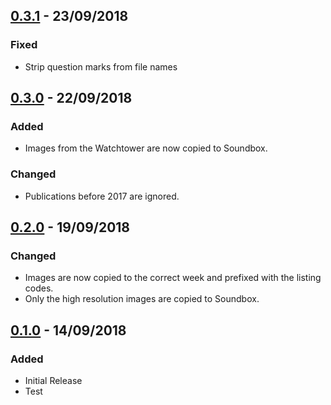 ## [0.3.1](https://github.com/Caltor/JWMediaCopier/commit/50ce39e7288cd1ad71f62665989bb758cad04b40#diff-292361dd1bfef1fee5f213c2a4e619ed) - 23/09/2018
### Fixed
* Strip question marks from file names

## [0.3.0](https://github.com/Caltor/JWMediaCopier/commit/665d39e03ef329cf8c723e0637b7cfcb611f28c3) - 22/09/2018
### Added
* Images from the Watchtower are now copied to Soundbox.
### Changed
* Publications before 2017 are ignored.

## [0.2.0](https://github.com/Caltor/JWMediaCopier/commit/95cb3e48f44e3b7a453827e290f6ee0bf4a5ab32) - 19/09/2018
### Changed
* Images are now copied to the correct week and prefixed with the listing codes.
* Only the high resolution images are copied to Soundbox.

## [0.1.0](https://github.com/Caltor/JWMediaCopier/commit/d00ea122b72688be0199a620e8a5198f7889e633) - 14/09/2018
### Added
* Initial Release
* Test
